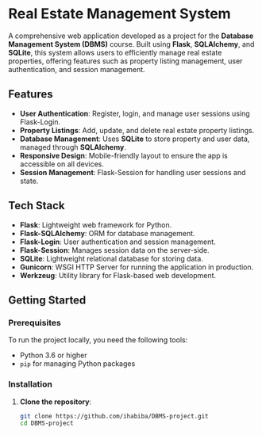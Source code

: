 # Real Estate Management System

A comprehensive web application developed as a project for the **Database Management System (DBMS)** course. Built using **Flask**, **SQLAlchemy**, and **SQLite**, this system allows users to efficiently manage real estate properties, offering features such as property listing management, user authentication, and session management.

## Features

- **User Authentication**: Register, login, and manage user sessions using Flask-Login.
- **Property Listings**: Add, update, and delete real estate property listings.
- **Database Management**: Uses **SQLite** to store property and user data, managed through **SQLAlchemy**.
- **Responsive Design**: Mobile-friendly layout to ensure the app is accessible on all devices.
- **Session Management**: Flask-Session for handling user sessions and state.

## Tech Stack

- **Flask**: Lightweight web framework for Python.
- **Flask-SQLAlchemy**: ORM for database management.
- **Flask-Login**: User authentication and session management.
- **Flask-Session**: Manages session data on the server-side.
- **SQLite**: Lightweight relational database for storing data.
- **Gunicorn**: WSGI HTTP Server for running the application in production.
- **Werkzeug**: Utility library for Flask-based web development.

## Getting Started

### Prerequisites

To run the project locally, you need the following tools:

- Python 3.6 or higher
- `pip` for managing Python packages

### Installation

1. **Clone the repository**:
   ```bash
   git clone https://github.com/ihabiba/DBMS-project.git
   cd DBMS-project
